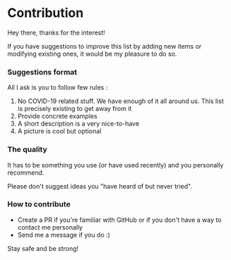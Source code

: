 # Contribution

Hey there, thanks for the interest!
  
If you have suggestions to improve this list by adding new items or modifying existing ones, it would be my pleasure to do so.

### Suggestions format
All I ask is you to follow few rules :
1. No COVID-19 related stuff. We have enough of it all around us. This list is precisely existing to get away from it
2. Provide concrete examples
3. A short description is a very nice-to-have
4. A picture is cool but optional

### The quality

It has to be something you use (or have used recently) and you personally recommend.

Please don't suggest ideas you "have heard of but never tried".

### How to contribute

* Create a PR if you're familiar with GitHub or if you don't have a way to contact me personally
* Send me a message if you do :)

Stay safe and be strong!